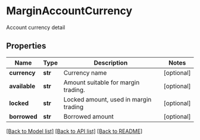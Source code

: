# MarginAccountCurrency

Account currency detail
## Properties
Name | Type | Description | Notes
------------ | ------------- | ------------- | -------------
**currency** | **str** | Currency name | [optional] 
**available** | **str** | Amount suitable for margin trading. | [optional] 
**locked** | **str** | Locked amount, used in margin trading | [optional] 
**borrowed** | **str** | Borrowed amount | [optional] 

[[Back to Model list]](../README.md#documentation-for-models) [[Back to API list]](../README.md#documentation-for-api-endpoints) [[Back to README]](../README.md)


